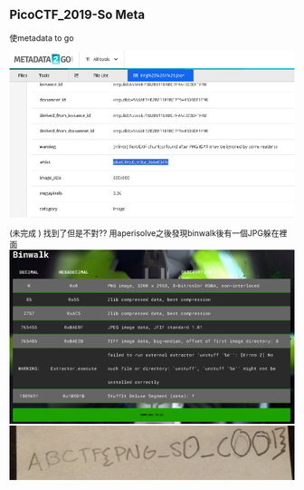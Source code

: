 
## PicoCTF_2019-So Meta
使metadata to go

![alt text](image.png)

(未完成 ) 找到了但是不對??
用aperisolve之後發現binwalk後有一個JPG躲在裡面
![alt text](image-2.png)
![alt text](image-1.png)
